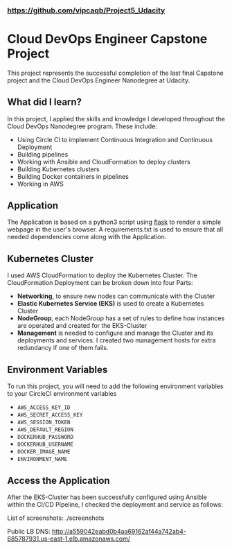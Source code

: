 ### https://github.com/vipcaqb/Project5_Udacity

# Cloud DevOps Engineer Capstone Project

This project represents the successful completion of the last final Capstone project and the Cloud DevOps Engineer Nanodegree at Udacity.

## What did I learn?

In this project, I applied the skills and knowledge I developed throughout the Cloud DevOps Nanodegree program. These include:
- Using Circle CI to implement Continuous Integration and Continuous Deployment
- Building pipelines
- Working with Ansible and CloudFormation to deploy clusters
- Building Kubernetes clusters
- Building Docker containers in pipelines
- Working in AWS

## Application

The Application is based on a python3 script using <a target="_blank" href="https://flask.palletsprojects.com">flask</a> to render a simple webpage in the user's browser.
A requirements.txt is used to ensure that all needed dependencies come along with the Application.

## Kubernetes Cluster

I used AWS CloudFormation to deploy the Kubernetes Cluster.
The CloudFormation Deployment can be broken down into four Parts:
- **Networking**, to ensure new nodes can communicate with the Cluster
- **Elastic Kubernetes Service (EKS)** is used to create a Kubernetes Cluster
- **NodeGroup**, each NodeGroup has a set of rules to define how instances are operated and created for the EKS-Cluster
- **Management** is needed to configure and manage the Cluster and its deployments and services. I created two management hosts for extra redundancy if one of them fails.


## Environment Variables

To run this project, you will need to add the following environment variables to your CircleCI environment variables

* `AWS_ACCESS_KEY_ID`
* `AWS_SECRET_ACCESS_KEY`
* `AWS_SESSION_TOKEN`
* `AWS_DEFAULT_REGION`
* `DOCKERHUB_PASSWORD`
* `DOCKERHUB_USERNAME`
* `DOCKER_IMAGE_NAME`
* `ENVIRONMENT_NAME`

## Access the Application

After the EKS-Cluster has been successfully configured using Ansible within the CI/CD Pipeline, I checked the deployment and service as follows:

List of screenshots:
./screenshots

Public LB DNS: http://a559042eabd0b4aa69162af44a742ab4-685787931.us-east-1.elb.amazonaws.com/


